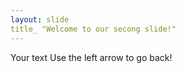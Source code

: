 ```yaml
---
layout: slide
title_ "Welcome to our secong slide!"
---
```

Your text
Use the left arrow to go back!
